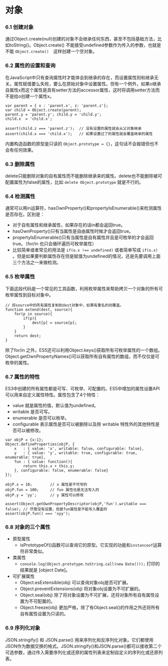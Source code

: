 对象
===

### 6.1 创建对象

通过Object.create(null)创建的对象不会继承任何东西，甚至不包括基础方法，比如toString()。Object.create() 不能接受undefined参数作为传入的参数，也就是不能 `Object.create()  `这样创建一个空对象。

### 6.2 属性的设置和查询

在JavaScript中只有查询属性时才能体会到继承的存在，而设置属性则和继承无关。属性赋值要么失败，要么在原始对象中设置属性。但有一个例外，如果o继承自属性x而这个属性是具有setter方法的accessor属性，这时将调用setter方法而不是给o创建一个属性x。

```
var parent = { x : 'parent.x', z: 'parent.z'};
var child = Object.create(parent);
parent.y = 'parent.y'; child.y = 'child.y';
child.x  = 'child.x';

assert(child.z === 'parent.z');  // 没有设置的属性就会从父对象继承
assert(child.x === 'child.x');   // 如果设置过了的属性就会覆盖继承的属性

```

内置构造函数的原型是只读的 `Object.prototype = {}`，这句话不会报错但也不会有任何效果。

### 6.3 删除属性

delete只能删除对象的自有属性而不能删除继承来的属性。delete也不能删除被可配置属性为false的属性，比如 `delete Object.prototype` 就是不行的。

### 6.4 检测属性

通常可以用in运算符，hasOwnProperty()和propertyIsEnumerable()来检测属性是否存在。区别是：

* 对于自有属性和继承属性，如果存在的话in都会返回true。
* hasOwnProperty()只有当属性是自由属性时候才会返回true。
* propertyIsEnumerable()只有当属性是自有属性并且是可枚举的才会返回true。（for/in 也只会循环遍历可枚举属性）
* 比较简单或者常见的用法是 `if(o.x !== undefined)` 或者简单写成 `if(o.x)` 。但是如果要判断属性存在但是赋值为undefined的情况，还是先要调用上面三个方法之一来做检测。

### 6.5 枚举属性

下面这段代码是一个常见的工具函数，利用枚举属性来帮助拷贝一个对象的所有可枚举属性到目标对象中。

```
// 将source中的所有属性复制到dest对象中，如果有重名的则覆盖。
function extend(dest, source){
    for(p in source){
        if(p){
            dest[p] = source[p];
        }
    }
    return dest;
}
```

除了for/in 之外，ES5还可以利用Object.keys()获取所有可枚举属性的一个数组。Object.getOwnPropertyNames()可以获取所有自有属性的数组，而不仅仅是可枚举的属性。


### 6.7 属性的特性

ES3中创建的所有属性都是可写、可枚举、可配置的。ES5中增加的属性设置API可以用来自定义属性特性。属性包含了4个特性：

* value 就是属性的值，默认值为undefined。
* writable 是否可写。
* enumerable 是否可以枚举。
* configurable 表示属性是否可以被删除以及除 writable 特性外的其他特性是否可以被修改。

```
var objP = {x:1};
Object.defineProperties(objP, {
    x   : { value: 'x', writable: false, configurable: false},
    y   : { value: 'y', writable: true, configurable: true, enumerable: true},
    fun : { value: function(){
        return this.x + this.y;
    }, configurable: false, enumerable: false}
});

objP.x = 10;        // x 属性是不可写的
objP.fun = 100;     // fun 属性也是无法写入的 
objP.y = 'yy';      // y 属性可以修改

assert(Object.getOwnPropertyDescriptor(objP,'fun').writable === false); // 尽管没有设置，但是fun属性是不能写入覆盖的
assert(objP.fun() === 'xyy');
```

### 6.8 对象的三个属性

* 原型属性
    * isPrototypeOf()函数可以查询它的原型。它实现的功能和`instanceof`运算符非常类似。
* 类属性
    * `console.log(Object.prototype.toString.call(new Date()));` 打印的结果就是 [object Date]。
* 可扩展属性
    * Object.esExtensible(obj) 可以查询对象obj是否可扩展。
    * Object.preventExtensions(obj) 将对象obj设置为不可扩展的。
    * Object.seal(obj) 除了将对象设置为不可扩展，还将对象所有自有属性设置为不可配置的。
    * Object.freeze(obj) 更加严格，除了有Object.seal()的作用之外还将所有自有属性设置为只读的。
    
### 6.9 序列化对象

JSON.stringify() 和 JSON.parse() 用来序列化和反序列化对象。它们都使用JSON作为数据交换的格式。JSON.stringify()和JSON.parse()都可以接收第二个可选参数，通过传入需要序列化或还原的属性列表来定制自定义的序列化或还原列表。
